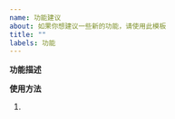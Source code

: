 ```yaml
---
name: 功能建议
about: 如果你想建议一些新的功能，请使用此模板
title: ""
labels: 功能
---
```


<strong>功能描述</strong>
<!-- 在下方的空行描述你想要的功能 -->


<!-- 在上方的空行描述你想要的功能 -->

<strong>使用方法</strong>
<!-- 在下方的空行描述你想这个功能如何运作，如服务端启动时这个功能要怎么工作，或是执行某个命令时这个功能要怎么运作 -->
1. 
<!-- 在上方的空行描述你想这个功能如何运作 -->
